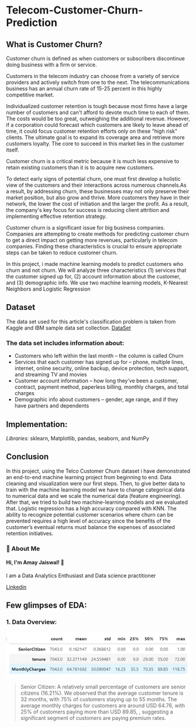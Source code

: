 # Telecom-Customer-Churn-Prediction

## What is Customer Churn?
Customer churn is defined as when customers or subscribers discontinue doing business with a firm or service.

Customers in the telecom industry can choose from a variety of service providers and actively switch from one to the next. The telecommunications business has an annual churn rate of 15-25 percent in this highly competitive market.

Individualized customer retention is tough because most firms have a large number of customers and can't afford to devote much time to each of them. The costs would be too great, outweighing the additional revenue. However, if a corporation could forecast which customers are likely to leave ahead of time, it could focus customer retention efforts only on these "high risk" clients. The ultimate goal is to expand its coverage area and retrieve more customers loyalty. The core to succeed in this market lies in the customer itself.

Customer churn is a critical metric because it is much less expensive to retain existing customers than it is to acquire new customers.

To detect early signs of potential churn, one must first develop a holistic view of the customers and their interactions across numerous channels.As a result, by addressing churn, these businesses may not only preserve their market position, but also grow and thrive. More customers they have in their network, the lower the cost of initiation and the larger the profit. As a result, the company's key focus for success is reducing client attrition and implementing effective retention strategy.

Customer churn is a significant issue for big business companies. Companies are attempting to create methods for predicting customer churn to get a direct impact on getting more revenues, particularly in telecom companies. Finding these characteristics is crucial to ensure appropriate steps can be taken to reduce customer churn.

In this project, i made machine learning models to predict customers who churn and not churn. 
We will analyze three characteristics 
(1) services that the customer signed up for, 
(2) account information about the customer, and 
(3) demographic info. 
We use two machine learning models, K-Nearest Neighbors and Logistic Regression

## Dataset
The data set used for this article's classification problem is taken from Kaggle and IBM sample data set collection. 
[DataSet](https://www.kaggle.com/datasets/blastchar/telco-customer-churn)

### The data set includes information about:

- Customers who left within the last month – the column is called Churn
- Services that each customer has signed up for – phone, multiple lines, internet, online security, online backup, device protection, tech support, and streaming TV and movies
- Customer account information – how long they’ve been a customer, contract, payment method, paperless billing, monthly charges, and total charges
- Demographic info about customers – gender, age range, and if they have partners and dependents
## Implementation:

*Libraries:* sklearn, Matplotlib, pandas, seaborn, and NumPy

## Conclusion
In this project, using the Telco Customer Churn dataset i have demonstrated an end-to-end machine learning project from beginning to end. Data cleaning and visualization were our first steps. Then, to give better data to train with the machine learning model we have to change categorical data to numerical data and we scale the numerical data (feature engineering). After that, we tried to build two machine-learning models and we evaluated that. Logistic regression has a high accuracy compared with KNN. The ability to recognize potential customer scenarios where churn can be prevented requires a high level of accuracy since the benefits of the customer’s eventual returns must balance the expenses of associated retention initiatives.

### 🚀 About Me
#### Hi, I'm Amay Jaiswal! 👋
I am a Data Analytics Enthusiast and  Data science practitioner

[Linkedin](https://www.linkedin.com/in/heyamay/)

## Few glimpses of EDA:
### 1. Data Overview:
![Data Overview](https://github.com/heyamay/Teelecom-Customer-Churn-Prediction/blob/main/Data%20Overview.jpg)
> Senior Citizen: A relatively small percentage of customers are senior citizens (16.21%).
> We observed that the average customer tenure is 32 months, with 75% of customers staying up to 55 months.
> The average monthly charges for customers are around USD 64.76, with 25% of customers paying more than USD 89.85, , suggesting a significant segment of customers are paying premium rates.

